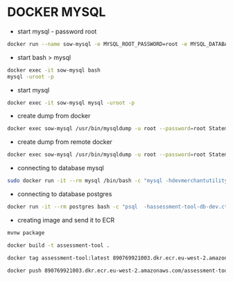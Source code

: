 # DOCKER MYSQL #

* start mysql - password root
```bash
docker run --name sow-mysql -e MYSQL_ROOT_PASSWORD=root -e MYSQL_DATABASE=StatementOfWorkLocal -p 3306:3306 -d mysql:5.7  --character-set-server=utf8mb4 --collation-server=utf8mb4_unicode_ci
``` 

* start bash > mysql 
```bash
docker exec -it sow-mysql bash
mysql -uroot -p
```

* start mysql
```bash
docker exec -it sow-mysql mysql -uroot -p
``` 

* create dump from docker 
```bash
docker exec sow-mysql /usr/bin/mysqldump -u root --password=root StatementOfWorkLocal > c:/backup.sql
``` 

* create dump from remote docker 
```bash
docker exec sow-mysql /usr/bin/mysqldump -u root --password=root StatementOfWorkLocal > c:/backup.sql
``` 

* connecting to database mysql
```bash
sudo docker run -it --rm mysql /bin/bash -c "mysql -hdevmerchantutilityrds.yell-devqaugc-aws.co.uk -umerchantutility --ssl-mode=DISABLED  -p devmerchantutilityrds "
``` 

* connecting to database postgres
```bash
docker run -it --rm postgres bash -c "psql  -hassessment-tool-db-dev.ctzigj6l6m5w.eu-west-2.rds.amazonaws.com -U postgres -p 5432
``` 

* creating image and send it to ECR
```bash
mvnw package
``` 
```bash
docker build -t assessment-tool .
``` 
```bash
docker tag assessment-tool:latest 890769921003.dkr.ecr.eu-west-2.amazonaws.com/assessment-tool:latest
```
```bash
docker push 890769921003.dkr.ecr.eu-west-2.amazonaws.com/assessment-tool:latest
```